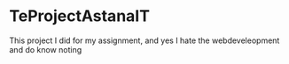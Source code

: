 # TeProjectAstanaIT
This project I did for my assignment, and yes I hate the webdeveleopment and do know noting
